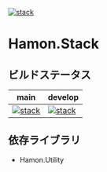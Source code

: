 ﻿[![stack](https://github.com/shibainuudon/HamonCore/actions/workflows/stack.yml/badge.svg)](https://github.com/shibainuudon/HamonCore/actions/workflows/stack.yml)

# Hamon.Stack

## ビルドステータス

| main | develop |
| ---- | ------- |
|[![stack](https://github.com/shibainuudon/HamonCore/actions/workflows/stack.yml/badge.svg?branch=main)](https://github.com/shibainuudon/HamonCore/actions/workflows/stack.yml)|[![stack](https://github.com/shibainuudon/HamonCore/actions/workflows/stack.yml/badge.svg?branch=develop)](https://github.com/shibainuudon/HamonCore/actions/workflows/stack.yml)|

## 依存ライブラリ

* Hamon.Utility
